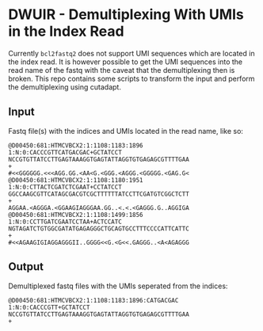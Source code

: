 # DWUIR - Demultiplexing With UMIs in the Index Read
Currently `bcl2fastq2` does not support UMI sequences which are located in the index read.
It is however possible to get the UMI sequences into the read name of the fastq with the caveat that the demultiplexing
then is broken.
This repo contains some scripts to transform the input and perform the demultiplexing using cutadapt.

## Input
Fastq file(s) with the indices and UMIs located in the read name, like so:
```
@D00450:681:HTMCVBCX2:1:1108:1183:1896 1:N:0:CACCCGTTCATGACGAC+GCTATCCT
NCCGTGTTATCCTTGAGTAAAGGTGAGTATTAGGTGTGAGAGCGTTTTGAA
+
#<<GGGGGG.<<<AGG.GG.<AA<G.<GGG.<AGGG.<GGGGG.<GAG.G<
@D00450:681:HTMCVBCX2:1:1108:1180:1951 1:N:0:CTTACTCGATCTCGAAT+CCTATCCT
GGCCAAGCGTTCATAGCGACGTCGCTTTTTTATCCTTCGATGTCGGCTCTT
+
AGGAA.<AGGGA.<GGAAGIAGGGAA.GG..<.<.<GAGGG.G..AGGIGA
@D00450:681:HTMCVBCX2:1:1108:1499:1856 1:N:0:CCTTGATCGAATCCTAA+ACTCCATC
NGTAGATCTGTGGCGATATGAGAGGGCTGCAGTGCCTTTCCCCATTCATTC
+
#<<AGAAGIGIAGGAGGGII..GGGG<<G.<G<<.GAGGG..<A<AGAGGG
```

## Output
Demultiplexed fastq files with the UMIs seperated from the indices:
```
@D00450:681:HTMCVBCX2:1:1108:1183:1896:CATGACGAC 1:N:0:CACCCGTT+GCTATCCT
NCCGTGTTATCCTTGAGTAAAGGTGAGTATTAGGTGTGAGAGCGTTTTGAA
+
```
